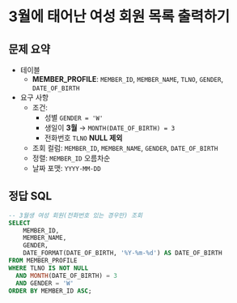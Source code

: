 # 3월에 태어난 여성 회원 목록 출력하기

## 문제 요약

- 테이블
  - **MEMBER_PROFILE**: `MEMBER_ID`, `MEMBER_NAME`, `TLNO`, `GENDER`, `DATE_OF_BIRTH`
- 요구 사항
  - 조건:
    - 성별 `GENDER = 'W'`
    - 생일이 **3월** → `MONTH(DATE_OF_BIRTH) = 3`
    - 전화번호 `TLNO` **NULL 제외**
  - 조회 컬럼: `MEMBER_ID`, `MEMBER_NAME`, `GENDER`, `DATE_OF_BIRTH`
  - 정렬: `MEMBER_ID` 오름차순
  - 날짜 포맷: `YYYY-MM-DD`

## 정답 SQL

```sql
-- 3월생 여성 회원(전화번호 있는 경우만) 조회
SELECT
    MEMBER_ID,
    MEMBER_NAME,
    GENDER,
    DATE_FORMAT(DATE_OF_BIRTH, '%Y-%m-%d') AS DATE_OF_BIRTH
FROM MEMBER_PROFILE
WHERE TLNO IS NOT NULL
  AND MONTH(DATE_OF_BIRTH) = 3
  AND GENDER = 'W'
ORDER BY MEMBER_ID ASC;
```
